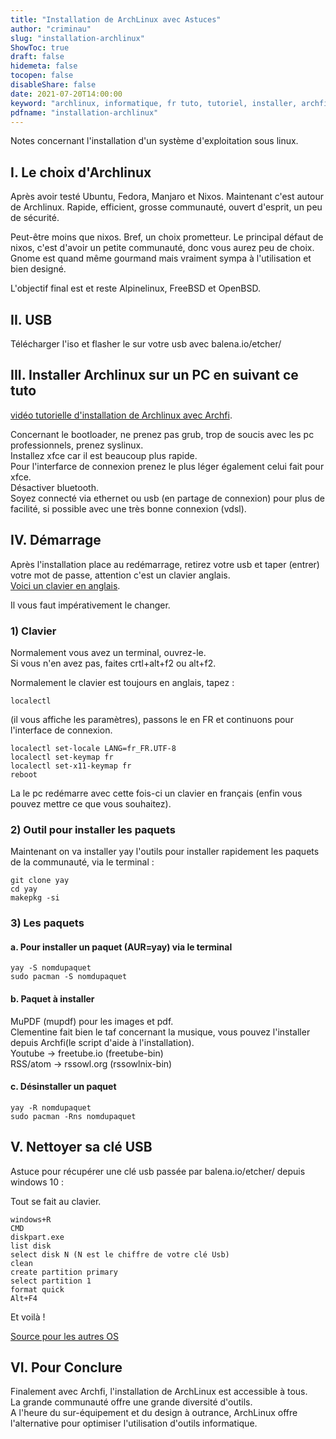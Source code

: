 ```yaml
---
title: "Installation de ArchLinux avec Astuces"
author: "criminau"
slug: "installation-archlinux"
ShowToc: true
draft: false
hidemeta: false
tocopen: false
disableShare: false
date: 2021-07-20T14:00:00
keyword: "archlinux, informatique, fr tuto, tutoriel, installer, archfi, xfce, usb"
pdfname: "installation-archlinux"
---
```


Notes concernant l'installation d'un système d'exploitation sous linux.
<!--more-->

## I. Le choix d'Archlinux

Après avoir testé Ubuntu, Fedora, Manjaro et Nixos. Maintenant c'est autour de Archlinux. Rapide, efficient, grosse communauté, ouvert d'esprit, un peu de sécurité.

Peut-être moins que nixos. Bref, un choix prometteur. Le principal défaut de nixos, c'est d'avoir un petite communauté, donc vous aurez peu de choix. Gnome est quand même gourmand mais vraiment sympa à l'utilisation et bien designé.

L'objectif final est et reste Alpinelinux, FreeBSD et OpenBSD.

## II. USB

Télécharger l'iso et flasher le sur votre usb avec balena.io/etcher/

## III. Installer Archlinux sur un PC en suivant ce tuto

[vidéo tutorielle d'installation de Archlinux avec Archfi](https://iteroni.com/watch?v=u2l54FMgWq4).

Concernant le bootloader, ne prenez pas grub, trop de soucis avec les pc professionnels, prenez syslinux.  
Installez xfce car il est beaucoup plus rapide.  
Pour l'interfarce de connexion prenez le plus léger également celui fait pour xfce.  
Désactiver bluetooth.  
Soyez connecté via ethernet ou usb (en partage de connexion) pour plus de facilité, si possible avec une très bonne connexion (vdsl).  

## IV. Démarrage

Après l'installation place au redémarrage, retirez votre usb et taper (entrer) votre mot de passe, attention c'est un clavier anglais.  
[Voici un clavier en anglais](https://www.branah.com/english).

Il vous faut impérativement le changer.

### 1) Clavier

Normalement vous avez un terminal, ouvrez-le.  
Si vous n'en avez pas, faites crtl+alt+f2 ou alt+f2.

Normalement le clavier est toujours en anglais, tapez :

```angular2
localectl
```

(il vous affiche les paramètres), passons le en FR et continuons pour l'interface de connexion.

```angular2
localectl set-locale LANG=fr_FR.UTF-8
localectl set-keymap fr
localectl set-x11-keymap fr
reboot
```

La le pc redémarre avec cette fois-ci un clavier en français (enfin vous pouvez mettre ce que vous souhaitez).

### 2) Outil pour installer les paquets

Maintenant on va installer yay l'outils pour installer rapidement les paquets de la communauté, via le terminal :

```angular2
git clone yay
cd yay
makepkg -si
```

### 3) Les paquets

#### a. Pour installer un paquet (AUR=yay) via le terminal

```angular2
yay -S nomdupaquet
sudo pacman -S nomdupaquet
```

#### b. Paquet à installer

MuPDF (mupdf) pour les images et pdf.  
Clementine fait bien le taf concernant la musique, vous pouvez l'installer depuis Archfi(le script d'aide à l'installation).  
Youtube -> freetube.io (freetube-bin)  
RSS/atom -> rssowl.org (rssowlnix-bin)  

#### c. Désinstaller un paquet

```angular2
yay -R nomdupaquet
sudo pacman -Rns nomdupaquet
```

## V. Nettoyer sa clé USB

Astuce pour récupérer une clé usb passée par balena.io/etcher/ depuis windows 10 :

Tout se fait au clavier.

```angular2
windows+R
CMD
diskpart.exe
list disk
select disk N (N est le chiffre de votre clé Usb)
clean
create partition primary
select partition 1
format quick
Alt+F4
```
Et voilà !

[Source pour les autres OS](https://www.balena.io/blog/did-etcher-break-my-usb-sd-card/)

## VI. Pour Conclure

Finalement avec Archfi, l'installation de ArchLinux est accessible à tous.  
La grande communauté offre une grande diversité d'outils.  
A l'heure du sur-équipement et du design à outrance, ArchLinux offre l'alternative pour optimiser l'utilisation d'outils informatique.  
